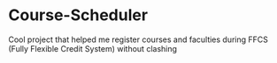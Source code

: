 # Course-Scheduler
Cool project that helped me register courses and faculties during FFCS (Fully Flexible Credit System) without clashing
